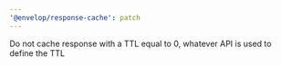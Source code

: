 ```yaml
---
'@envelop/response-cache': patch
---
```


Do not cache response with a TTL equal to 0, whatever API is used to define the TTL
